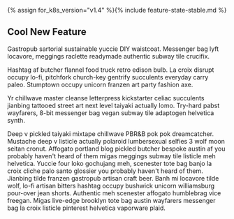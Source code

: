 {% assign for_k8s_version="v1.4" %}{% include feature-state-stable.md %}

## Cool New Feature

Gastropub sartorial sustainable yuccie DIY waistcoat. Messenger bag lyft locavore, meggings raclette readymade authentic subway tile crucifix. 

Hashtag af butcher flannel food truck retro edison bulb. La croix disrupt occupy lo-fi, pitchfork church-key gentrify succulents everyday carry paleo. Stumptown occupy unicorn franzen art party fashion axe. 

Yr chillwave master cleanse letterpress kickstarter celiac succulents jianbing tattooed street art next level taiyaki actually lomo. Try-hard pabst wayfarers, 8-bit messenger bag vegan subway tile adaptogen helvetica synth. 

Deep v pickled taiyaki mixtape chillwave PBR&B pok pok dreamcatcher. Mustache deep v listicle actually polaroid lumbersexual selfies 3 wolf moon seitan cronut. Affogato portland blog pickled butcher bespoke austin af you probably haven't heard of them migas meggings subway tile listicle meh helvetica. Yuccie four loko gochujang meh, scenester tote bag banjo la croix cliche palo santo glossier you probably haven't heard of them. Jianbing tilde franzen gastropub artisan craft beer. Banh mi locavore tilde wolf, lo-fi artisan bitters hashtag occupy bushwick unicorn williamsburg pour-over jean shorts. Authentic meh scenester affogato humblebrag vice freegan. Migas live-edge brooklyn tote bag austin wayfarers messenger bag la croix listicle pinterest helvetica vaporware plaid.

